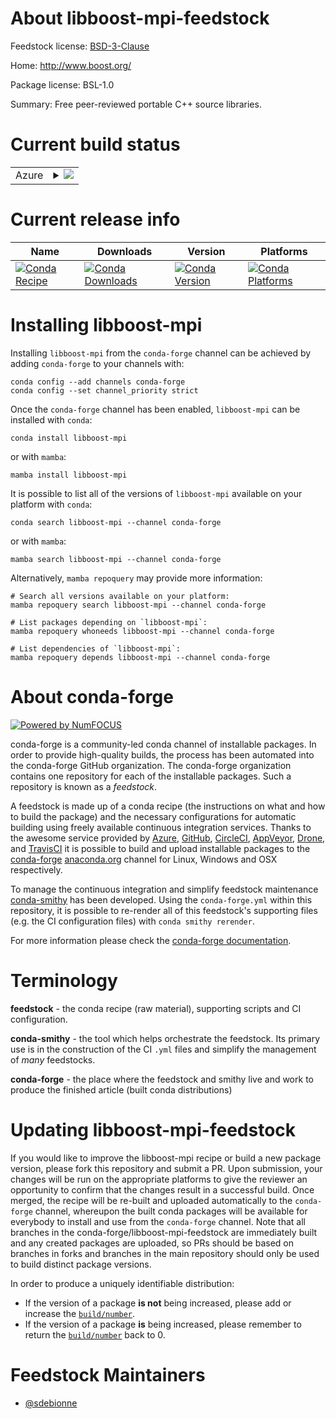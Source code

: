 About libboost-mpi-feedstock
============================

Feedstock license: [BSD-3-Clause](https://github.com/conda-forge/libboost-mpi-feedstock/blob/main/LICENSE.txt)

Home: http://www.boost.org/

Package license: BSL-1.0

Summary: Free peer-reviewed portable C++ source libraries.

Current build status
====================


<table>
    
  <tr>
    <td>Azure</td>
    <td>
      <details>
        <summary>
          <a href="https://dev.azure.com/conda-forge/feedstock-builds/_build/latest?definitionId=16365&branchName=main">
            <img src="https://dev.azure.com/conda-forge/feedstock-builds/_apis/build/status/libboost-mpi-feedstock?branchName=main">
          </a>
        </summary>
        <table>
          <thead><tr><th>Variant</th><th>Status</th></tr></thead>
          <tbody><tr>
              <td>linux_64_mpiimpi-devel</td>
              <td>
                <a href="https://dev.azure.com/conda-forge/feedstock-builds/_build/latest?definitionId=16365&branchName=main">
                  <img src="https://dev.azure.com/conda-forge/feedstock-builds/_apis/build/status/libboost-mpi-feedstock?branchName=main&jobName=linux&configuration=linux%20linux_64_mpiimpi-devel" alt="variant">
                </a>
              </td>
            </tr><tr>
              <td>linux_64_mpimpich</td>
              <td>
                <a href="https://dev.azure.com/conda-forge/feedstock-builds/_build/latest?definitionId=16365&branchName=main">
                  <img src="https://dev.azure.com/conda-forge/feedstock-builds/_apis/build/status/libboost-mpi-feedstock?branchName=main&jobName=linux&configuration=linux%20linux_64_mpimpich" alt="variant">
                </a>
              </td>
            </tr><tr>
              <td>linux_64_mpiopenmpi</td>
              <td>
                <a href="https://dev.azure.com/conda-forge/feedstock-builds/_build/latest?definitionId=16365&branchName=main">
                  <img src="https://dev.azure.com/conda-forge/feedstock-builds/_apis/build/status/libboost-mpi-feedstock?branchName=main&jobName=linux&configuration=linux%20linux_64_mpiopenmpi" alt="variant">
                </a>
              </td>
            </tr><tr>
              <td>linux_aarch64_mpimpich</td>
              <td>
                <a href="https://dev.azure.com/conda-forge/feedstock-builds/_build/latest?definitionId=16365&branchName=main">
                  <img src="https://dev.azure.com/conda-forge/feedstock-builds/_apis/build/status/libboost-mpi-feedstock?branchName=main&jobName=linux&configuration=linux%20linux_aarch64_mpimpich" alt="variant">
                </a>
              </td>
            </tr><tr>
              <td>linux_aarch64_mpiopenmpi</td>
              <td>
                <a href="https://dev.azure.com/conda-forge/feedstock-builds/_build/latest?definitionId=16365&branchName=main">
                  <img src="https://dev.azure.com/conda-forge/feedstock-builds/_apis/build/status/libboost-mpi-feedstock?branchName=main&jobName=linux&configuration=linux%20linux_aarch64_mpiopenmpi" alt="variant">
                </a>
              </td>
            </tr><tr>
              <td>linux_ppc64le_mpimpich</td>
              <td>
                <a href="https://dev.azure.com/conda-forge/feedstock-builds/_build/latest?definitionId=16365&branchName=main">
                  <img src="https://dev.azure.com/conda-forge/feedstock-builds/_apis/build/status/libboost-mpi-feedstock?branchName=main&jobName=linux&configuration=linux%20linux_ppc64le_mpimpich" alt="variant">
                </a>
              </td>
            </tr><tr>
              <td>linux_ppc64le_mpiopenmpi</td>
              <td>
                <a href="https://dev.azure.com/conda-forge/feedstock-builds/_build/latest?definitionId=16365&branchName=main">
                  <img src="https://dev.azure.com/conda-forge/feedstock-builds/_apis/build/status/libboost-mpi-feedstock?branchName=main&jobName=linux&configuration=linux%20linux_ppc64le_mpiopenmpi" alt="variant">
                </a>
              </td>
            </tr><tr>
              <td>osx_64_mpimpich</td>
              <td>
                <a href="https://dev.azure.com/conda-forge/feedstock-builds/_build/latest?definitionId=16365&branchName=main">
                  <img src="https://dev.azure.com/conda-forge/feedstock-builds/_apis/build/status/libboost-mpi-feedstock?branchName=main&jobName=osx&configuration=osx%20osx_64_mpimpich" alt="variant">
                </a>
              </td>
            </tr><tr>
              <td>osx_64_mpiopenmpi</td>
              <td>
                <a href="https://dev.azure.com/conda-forge/feedstock-builds/_build/latest?definitionId=16365&branchName=main">
                  <img src="https://dev.azure.com/conda-forge/feedstock-builds/_apis/build/status/libboost-mpi-feedstock?branchName=main&jobName=osx&configuration=osx%20osx_64_mpiopenmpi" alt="variant">
                </a>
              </td>
            </tr><tr>
              <td>osx_arm64_mpimpich</td>
              <td>
                <a href="https://dev.azure.com/conda-forge/feedstock-builds/_build/latest?definitionId=16365&branchName=main">
                  <img src="https://dev.azure.com/conda-forge/feedstock-builds/_apis/build/status/libboost-mpi-feedstock?branchName=main&jobName=osx&configuration=osx%20osx_arm64_mpimpich" alt="variant">
                </a>
              </td>
            </tr><tr>
              <td>osx_arm64_mpiopenmpi</td>
              <td>
                <a href="https://dev.azure.com/conda-forge/feedstock-builds/_build/latest?definitionId=16365&branchName=main">
                  <img src="https://dev.azure.com/conda-forge/feedstock-builds/_apis/build/status/libboost-mpi-feedstock?branchName=main&jobName=osx&configuration=osx%20osx_arm64_mpiopenmpi" alt="variant">
                </a>
              </td>
            </tr><tr>
              <td>win_64_mpiimpi-devel</td>
              <td>
                <a href="https://dev.azure.com/conda-forge/feedstock-builds/_build/latest?definitionId=16365&branchName=main">
                  <img src="https://dev.azure.com/conda-forge/feedstock-builds/_apis/build/status/libboost-mpi-feedstock?branchName=main&jobName=win&configuration=win%20win_64_mpiimpi-devel" alt="variant">
                </a>
              </td>
            </tr><tr>
              <td>win_64_mpimsmpi</td>
              <td>
                <a href="https://dev.azure.com/conda-forge/feedstock-builds/_build/latest?definitionId=16365&branchName=main">
                  <img src="https://dev.azure.com/conda-forge/feedstock-builds/_apis/build/status/libboost-mpi-feedstock?branchName=main&jobName=win&configuration=win%20win_64_mpimsmpi" alt="variant">
                </a>
              </td>
            </tr>
          </tbody>
        </table>
      </details>
    </td>
  </tr>
</table>

Current release info
====================

| Name | Downloads | Version | Platforms |
| --- | --- | --- | --- |
| [![Conda Recipe](https://img.shields.io/badge/recipe-libboost--mpi-green.svg)](https://anaconda.org/conda-forge/libboost-mpi) | [![Conda Downloads](https://img.shields.io/conda/dn/conda-forge/libboost-mpi.svg)](https://anaconda.org/conda-forge/libboost-mpi) | [![Conda Version](https://img.shields.io/conda/vn/conda-forge/libboost-mpi.svg)](https://anaconda.org/conda-forge/libboost-mpi) | [![Conda Platforms](https://img.shields.io/conda/pn/conda-forge/libboost-mpi.svg)](https://anaconda.org/conda-forge/libboost-mpi) |

Installing libboost-mpi
=======================

Installing `libboost-mpi` from the `conda-forge` channel can be achieved by adding `conda-forge` to your channels with:

```
conda config --add channels conda-forge
conda config --set channel_priority strict
```

Once the `conda-forge` channel has been enabled, `libboost-mpi` can be installed with `conda`:

```
conda install libboost-mpi
```

or with `mamba`:

```
mamba install libboost-mpi
```

It is possible to list all of the versions of `libboost-mpi` available on your platform with `conda`:

```
conda search libboost-mpi --channel conda-forge
```

or with `mamba`:

```
mamba search libboost-mpi --channel conda-forge
```

Alternatively, `mamba repoquery` may provide more information:

```
# Search all versions available on your platform:
mamba repoquery search libboost-mpi --channel conda-forge

# List packages depending on `libboost-mpi`:
mamba repoquery whoneeds libboost-mpi --channel conda-forge

# List dependencies of `libboost-mpi`:
mamba repoquery depends libboost-mpi --channel conda-forge
```


About conda-forge
=================

[![Powered by
NumFOCUS](https://img.shields.io/badge/powered%20by-NumFOCUS-orange.svg?style=flat&colorA=E1523D&colorB=007D8A)](https://numfocus.org)

conda-forge is a community-led conda channel of installable packages.
In order to provide high-quality builds, the process has been automated into the
conda-forge GitHub organization. The conda-forge organization contains one repository
for each of the installable packages. Such a repository is known as a *feedstock*.

A feedstock is made up of a conda recipe (the instructions on what and how to build
the package) and the necessary configurations for automatic building using freely
available continuous integration services. Thanks to the awesome service provided by
[Azure](https://azure.microsoft.com/en-us/services/devops/), [GitHub](https://github.com/),
[CircleCI](https://circleci.com/), [AppVeyor](https://www.appveyor.com/),
[Drone](https://cloud.drone.io/welcome), and [TravisCI](https://travis-ci.com/)
it is possible to build and upload installable packages to the
[conda-forge](https://anaconda.org/conda-forge) [anaconda.org](https://anaconda.org/)
channel for Linux, Windows and OSX respectively.

To manage the continuous integration and simplify feedstock maintenance
[conda-smithy](https://github.com/conda-forge/conda-smithy) has been developed.
Using the ``conda-forge.yml`` within this repository, it is possible to re-render all of
this feedstock's supporting files (e.g. the CI configuration files) with ``conda smithy rerender``.

For more information please check the [conda-forge documentation](https://conda-forge.org/docs/).

Terminology
===========

**feedstock** - the conda recipe (raw material), supporting scripts and CI configuration.

**conda-smithy** - the tool which helps orchestrate the feedstock.
                   Its primary use is in the construction of the CI ``.yml`` files
                   and simplify the management of *many* feedstocks.

**conda-forge** - the place where the feedstock and smithy live and work to
                  produce the finished article (built conda distributions)


Updating libboost-mpi-feedstock
===============================

If you would like to improve the libboost-mpi recipe or build a new
package version, please fork this repository and submit a PR. Upon submission,
your changes will be run on the appropriate platforms to give the reviewer an
opportunity to confirm that the changes result in a successful build. Once
merged, the recipe will be re-built and uploaded automatically to the
`conda-forge` channel, whereupon the built conda packages will be available for
everybody to install and use from the `conda-forge` channel.
Note that all branches in the conda-forge/libboost-mpi-feedstock are
immediately built and any created packages are uploaded, so PRs should be based
on branches in forks and branches in the main repository should only be used to
build distinct package versions.

In order to produce a uniquely identifiable distribution:
 * If the version of a package **is not** being increased, please add or increase
   the [``build/number``](https://docs.conda.io/projects/conda-build/en/latest/resources/define-metadata.html#build-number-and-string).
 * If the version of a package **is** being increased, please remember to return
   the [``build/number``](https://docs.conda.io/projects/conda-build/en/latest/resources/define-metadata.html#build-number-and-string)
   back to 0.

Feedstock Maintainers
=====================

* [@sdebionne](https://github.com/sdebionne/)

